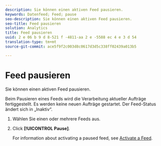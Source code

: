 ```yaml
---
description: Sie können einen aktiven Feed pausieren.
keywords: Datenfeed; Feed; pause
seo-description: Sie können einen aktiven Feed pausieren.
seo-title: Feed pausieren
solution: Analytics
title: Feed pausieren
uuid: 2 e 06 b 9 d 8-521 f -4811-aa 2 e -5588 ec 4 e 3 d 54
translation-type: tm+mt
source-git-commit: ace5f9f2c003d8c0617d3d5c338ff02439a013b5

---
```



# Feed pausieren

Sie können einen aktiven Feed pausieren.

Beim Pausieren eines Feeds wird die Verarbeitung aktueller Aufträge fertiggestellt. Es werden keine neuen Aufträge gestartet. Der Feed-Status ändert sich in „Inaktiv“.

1. Wählen Sie einen oder mehrere Feeds aus.
1. Click **[!UICONTROL Pause]**.

   For information about activating a paused feed, see [Activate a Feed](t-feed-activate.md).
